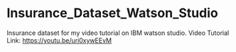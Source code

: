# Insurance_Dataset_Watson_Studio
Insurance dataset for my video tutorial on IBM watson studio. Video Tutorial Link: https://youtu.be/uri0xywEEvM

